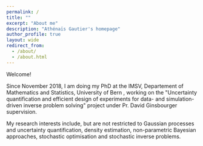 ```yaml
---
permalink: /
title: ""
excerpt: "About me"
description: "Athénaïs Gautier's homepage"
author_profile: true
layout: wide
redirect_from: 
  - /about/
  - /about.html
---
```


Welcome!

Since November 2018, I am doing my PhD at the IMSV, Departement of Mathematics and Statistics, University of Bern , working on the "Uncertainty quantification and efficient design of experiments for data- and simulation-driven inverse problem solving" project under Pr. David Ginsbourger supervision.


My research interests include, but are not restricted to Gaussian processes and uncertainty quantification, density estimation, non-parametric Bayesian approaches, stochastic optimisation and stochastic inverse problems.  


